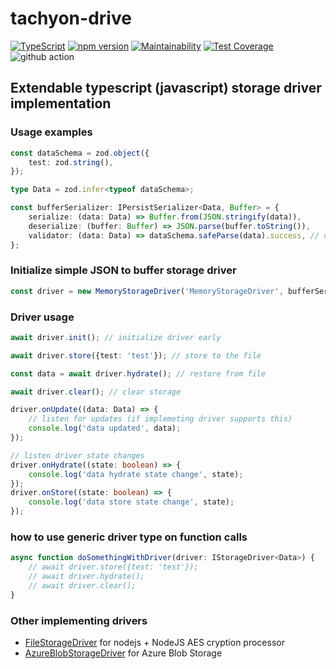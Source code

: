 # tachyon-drive

[![TypeScript](https://badges.frapsoft.com/typescript/code/typescript.svg?v=101)](https://github.com/ellerbrock/typescript-badges/)
[![npm version](https://badge.fury.io/js/tachyon-drive.svg)](https://badge.fury.io/js/tachyon-drive)
[![Maintainability](https://api.codeclimate.com/v1/badges/03cc4dba13ee3e7eac87/maintainability)](https://codeclimate.com/github/mharj/tachyon-drive/maintainability)
[![Test Coverage](https://api.codeclimate.com/v1/badges/03cc4dba13ee3e7eac87/test_coverage)](https://codeclimate.com/github/mharj/tachyon-drive/test_coverage)
![github action](https://github.com/mharj/tachyon-drive/actions/workflows/main.yml/badge.svg?branch=main)

## Extendable typescript (javascript) storage driver implementation

### Usage examples

```typescript
const dataSchema = zod.object({
	test: zod.string(),
});

type Data = zod.infer<typeof dataSchema>;

const bufferSerializer: IPersistSerializer<Data, Buffer> = {
	serialize: (data: Data) => Buffer.from(JSON.stringify(data)),
	deserialize: (buffer: Buffer) => JSON.parse(buffer.toString()),
	validator: (data: Data) => dataSchema.safeParse(data).success, // optional deserialization validation
};
```

### Initialize simple JSON to buffer storage driver

```typescript
const driver = new MemoryStorageDriver('MemoryStorageDriver', bufferSerializer);
```

### Driver usage

```typescript
await driver.init(); // initialize driver early

await driver.store({test: 'test'}); // store to the file

const data = await driver.hydrate(); // restore from file

await driver.clear(); // clear storage

driver.onUpdate((data: Data) => {
	// listen for updates (if implemeting driver supports this)
	console.log('data updated', data);
});

// listen driver state changes
driver.onHydrate((state: boolean) => {
	console.log('data hydrate state change', state);
});
driver.onStore((state: boolean) => {
	console.log('data store state change', state);
});
```

### how to use generic driver type on function calls

```typescript
async function doSomethingWithDriver(driver: IStorageDriver<Data>) {
	// await driver.store({test: 'test'});
	// await driver.hydrate();
	// await driver.clear();
}
```

### Other implementing drivers

- [FileStorageDriver](https://www.npmjs.com/package/tachyon-drive-node-fs) for nodejs + NodeJS AES cryption processor
- [AzureBlobStorageDriver](https://www.npmjs.com/package/tachyon-drive-blob-storage) for Azure Blob Storage
